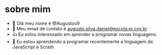 # sobre mim
- 👋 Olá meu nome é @Augustoo9
- 👀 Meu email de contato é augusto.silva.daniel@escola.pr.cov.br
- 👍 Eu estou interessado em aprender a programar novas linguagens.
- 🌱 Eu estou aprendendo a programar recentemente a linguagem de JavaScript e Scrath



